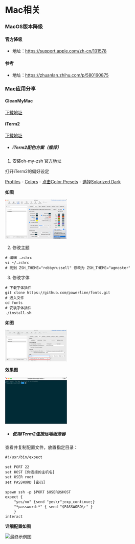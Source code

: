# Mac相关

### MacOS版本降级

#### 官方降级

- 地址：https://support.apple.com/zh-cn/101578

#### 参考

- 地址：https://zhuanlan.zhihu.com/p/580160875

### Mac应用分享

#### CleanMyMac

[下载地址](https://go.naodai.org/Software/CleanMyMac)

#### iTerm2

[下载地址](https://iterm2.com/)

- ##### iTerm2配色方案（推荐）

1. 安装oh-my-zsh [官方地址](https://ohmyz.sh/#install)

打开iTerm2的偏好设定

[Profiles](#) - [Colors](#) - [点击Color Presets](#) - [选择Solarized Dark](#)

**如图**
<p>
<img src="../static/img/mac/iterm2-set-color.png" width="40%" height="30%" alt="最终示例图">
</p>

2. 修改主题
```shell
# 编辑 .zshrc
vi ~/.zshrc
# 找到 ZSH_THEME="robbyrussell" 修改为 ZSH_THEME="agnoster"
```

3. 修改字体
```shell
# 下载字体插件
git clone https://github.com/powerline/fonts.git
# 进入文件
cd fonts
# 安装字体插件
./install.sh
```

**如图**
<p>
<img src="../static/img/mac/iterm2-set-font.png" width="40%" height="30%" alt="最终示例图">
</p>


**效果图**
<p>
<img src="../static/img/mac/iterm2-index.png" width="40%" height="30%" alt="最终示例图">
</p>


- ##### 使用iTerm2连接远端服务器

查看并复制配置文件，放置指定目录：
```shell
#!/usr/bin/expect

set PORT 22
set HOST [你连接的主机名]
set USER root
set PASSWORD [密码]

spawn ssh -p $PORT $USER@$HOST
expect {
    "yes/no" {send "yes\r";exp_continue;}
    "*password:*" { send "$PASSWORD\r" }
    }
interact
```

**详细配置如图**
<p>
<img src="../static/img/mac/iTerm2.png" width="40%" height="30%" alt="最终示例图">
</p>
